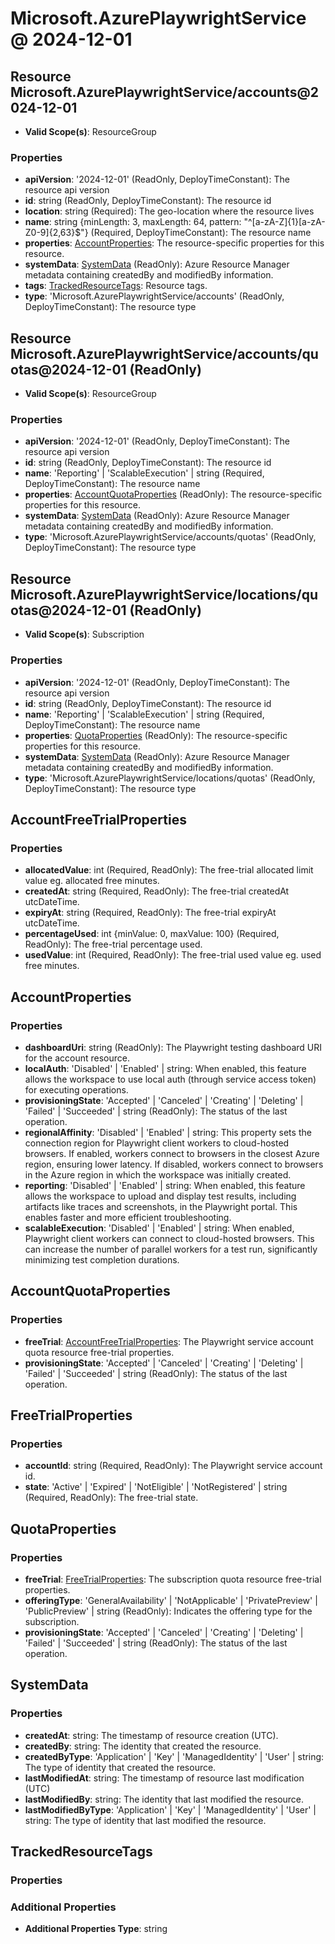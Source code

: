 # Microsoft.AzurePlaywrightService @ 2024-12-01

## Resource Microsoft.AzurePlaywrightService/accounts@2024-12-01
* **Valid Scope(s)**: ResourceGroup
### Properties
* **apiVersion**: '2024-12-01' (ReadOnly, DeployTimeConstant): The resource api version
* **id**: string (ReadOnly, DeployTimeConstant): The resource id
* **location**: string (Required): The geo-location where the resource lives
* **name**: string {minLength: 3, maxLength: 64, pattern: "^[a-zA-Z]{1}[a-zA-Z0-9]{2,63}$"} (Required, DeployTimeConstant): The resource name
* **properties**: [AccountProperties](#accountproperties): The resource-specific properties for this resource.
* **systemData**: [SystemData](#systemdata) (ReadOnly): Azure Resource Manager metadata containing createdBy and modifiedBy information.
* **tags**: [TrackedResourceTags](#trackedresourcetags): Resource tags.
* **type**: 'Microsoft.AzurePlaywrightService/accounts' (ReadOnly, DeployTimeConstant): The resource type

## Resource Microsoft.AzurePlaywrightService/accounts/quotas@2024-12-01 (ReadOnly)
* **Valid Scope(s)**: ResourceGroup
### Properties
* **apiVersion**: '2024-12-01' (ReadOnly, DeployTimeConstant): The resource api version
* **id**: string (ReadOnly, DeployTimeConstant): The resource id
* **name**: 'Reporting' | 'ScalableExecution' | string (Required, DeployTimeConstant): The resource name
* **properties**: [AccountQuotaProperties](#accountquotaproperties) (ReadOnly): The resource-specific properties for this resource.
* **systemData**: [SystemData](#systemdata) (ReadOnly): Azure Resource Manager metadata containing createdBy and modifiedBy information.
* **type**: 'Microsoft.AzurePlaywrightService/accounts/quotas' (ReadOnly, DeployTimeConstant): The resource type

## Resource Microsoft.AzurePlaywrightService/locations/quotas@2024-12-01 (ReadOnly)
* **Valid Scope(s)**: Subscription
### Properties
* **apiVersion**: '2024-12-01' (ReadOnly, DeployTimeConstant): The resource api version
* **id**: string (ReadOnly, DeployTimeConstant): The resource id
* **name**: 'Reporting' | 'ScalableExecution' | string (Required, DeployTimeConstant): The resource name
* **properties**: [QuotaProperties](#quotaproperties) (ReadOnly): The resource-specific properties for this resource.
* **systemData**: [SystemData](#systemdata) (ReadOnly): Azure Resource Manager metadata containing createdBy and modifiedBy information.
* **type**: 'Microsoft.AzurePlaywrightService/locations/quotas' (ReadOnly, DeployTimeConstant): The resource type

## AccountFreeTrialProperties
### Properties
* **allocatedValue**: int (Required, ReadOnly): The free-trial allocated limit value eg. allocated free minutes.
* **createdAt**: string (Required, ReadOnly): The free-trial createdAt utcDateTime.
* **expiryAt**: string (Required, ReadOnly): The free-trial expiryAt utcDateTime.
* **percentageUsed**: int {minValue: 0, maxValue: 100} (Required, ReadOnly): The free-trial percentage used.
* **usedValue**: int (Required, ReadOnly): The free-trial used value eg. used free minutes.

## AccountProperties
### Properties
* **dashboardUri**: string (ReadOnly): The Playwright testing dashboard URI for the account resource.
* **localAuth**: 'Disabled' | 'Enabled' | string: When enabled, this feature allows the workspace to use local auth (through service access token) for executing operations.
* **provisioningState**: 'Accepted' | 'Canceled' | 'Creating' | 'Deleting' | 'Failed' | 'Succeeded' | string (ReadOnly): The status of the last operation.
* **regionalAffinity**: 'Disabled' | 'Enabled' | string: This property sets the connection region for Playwright client workers to cloud-hosted browsers. If enabled, workers connect to browsers in the closest Azure region, ensuring lower latency. If disabled, workers connect to browsers in the Azure region in which the workspace was initially created.
* **reporting**: 'Disabled' | 'Enabled' | string: When enabled, this feature allows the workspace to upload and display test results, including artifacts like traces and screenshots, in the Playwright portal. This enables faster and more efficient troubleshooting.
* **scalableExecution**: 'Disabled' | 'Enabled' | string: When enabled, Playwright client workers can connect to cloud-hosted browsers. This can increase the number of parallel workers for a test run, significantly minimizing test completion durations.

## AccountQuotaProperties
### Properties
* **freeTrial**: [AccountFreeTrialProperties](#accountfreetrialproperties): The Playwright service account quota resource free-trial properties.
* **provisioningState**: 'Accepted' | 'Canceled' | 'Creating' | 'Deleting' | 'Failed' | 'Succeeded' | string (ReadOnly): The status of the last operation.

## FreeTrialProperties
### Properties
* **accountId**: string (Required, ReadOnly): The Playwright service account id.
* **state**: 'Active' | 'Expired' | 'NotEligible' | 'NotRegistered' | string (Required, ReadOnly): The free-trial state.

## QuotaProperties
### Properties
* **freeTrial**: [FreeTrialProperties](#freetrialproperties): The subscription quota resource free-trial properties.
* **offeringType**: 'GeneralAvailability' | 'NotApplicable' | 'PrivatePreview' | 'PublicPreview' | string (ReadOnly): Indicates the offering type for the subscription.
* **provisioningState**: 'Accepted' | 'Canceled' | 'Creating' | 'Deleting' | 'Failed' | 'Succeeded' | string (ReadOnly): The status of the last operation.

## SystemData
### Properties
* **createdAt**: string: The timestamp of resource creation (UTC).
* **createdBy**: string: The identity that created the resource.
* **createdByType**: 'Application' | 'Key' | 'ManagedIdentity' | 'User' | string: The type of identity that created the resource.
* **lastModifiedAt**: string: The timestamp of resource last modification (UTC)
* **lastModifiedBy**: string: The identity that last modified the resource.
* **lastModifiedByType**: 'Application' | 'Key' | 'ManagedIdentity' | 'User' | string: The type of identity that last modified the resource.

## TrackedResourceTags
### Properties
### Additional Properties
* **Additional Properties Type**: string

